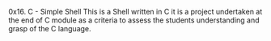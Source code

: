 0x16. C - Simple Shell
This is a Shell written in C
it is a project undertaken at the end of C module as a criteria to assess the students understanding and grasp of the C language. 
